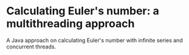 # Calculating Euler's number: a multithreading approach

A Java approach on calculating Euler's number with infinite series and concurrent threads.
